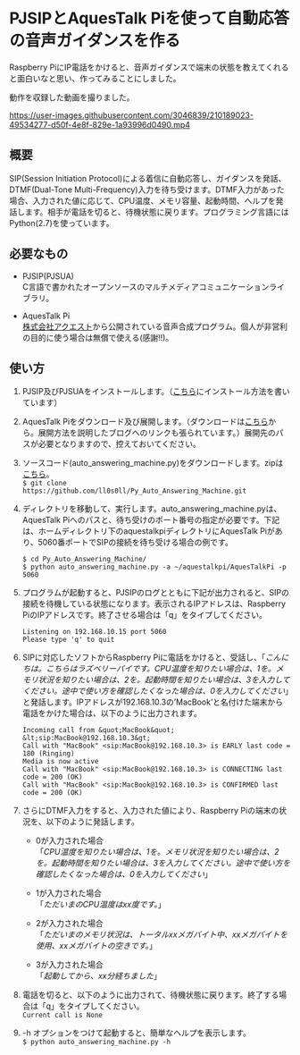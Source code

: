 # PJSIPとAquesTalk Piを使って自動応答の音声ガイダンスを作る

Raspberry PiにIP電話をかけると、音声ガイダンスで端末の状態を教えてくれると面白いなと思い、作ってみることにしました。

動作を収録した動画を撮りました。

https://user-images.githubusercontent.com/3046839/210189023-49534277-d50f-4e8f-829e-1a93996d0490.mp4

## 概要
SIP(Session Initiation Protocol)による着信に自動応答し、ガイダンスを発話、DTMF(Dual-Tone Multi-Frequency)入力を待ち受けます。DTMF入力があった場合、入力された値に応じて、CPU温度、メモリ容量、起動時間、ヘルプを発話します。相手が電話を切ると、待機状態に戻ります。プログラミング言語にはPython(2.7)を使っています。

## 必要なもの
-   PJSIP(PJSUA)  
    C言語で書かれたオープンソースのマルチメディアコミュニケーションライブラリ。

-   AquesTalk Pi  
    [株式会社アクエスト](http://www.a-quest.com/)から公開されている音声合成プログラム。個人が非営利の目的に使う場合は無償で使える(感謝!!)。

## 使い方
1.  PJSIP及びPJSUAをインストールします。（[こちら](https://gist.github.com/ll0s0ll/ec791b30d03f75e666014ead3097188c)にインストール方法を書いています）

1.  AquesTalk Piをダウンロード及び展開します。（ダウンロードは[こちら](http://www.a-quest.com/products/aquestalkpi.html)から。展開方法を説明したブログへのリンクも張られています。）展開先のパスが必要となりますので、控えておいてください。

1. ソースコード(auto\_answering\_machine.py)をダウンロードします。zipは[こちら](https://github.com/ll0s0ll/Py_Auto_Answering_Machine/archive/master.zip)。  
```$ git clone https://github.com/ll0s0ll/Py_Auto_Answering_Machine.git```

1. ディレクトリを移動して、実行します。auto\_answering\_machine.pyは、AquesTalk Piへのパスと、待ち受けのポート番号の指定が必要です。下記は、ホームディレクトリ下のaquestalkpiディレクトリにAquesTalk Piがあり、5060番ポートでSIPの接続を待ち受ける場合の例です。  
   ```
   $ cd Py_Auto_Answering_Machine/
   $ python auto_answering_machine.py -a ~/aquestalkpi/AquesTalkPi -p 5060
   ```
1. プログラムが起動すると、PJSIPのログとともに下記が出力されると、SIPの接続を待機している状態になります。表示されるIPアドレスは、Raspberry PiのIPアドレスです。終了させる場合は「q」をタイプしてください。  
   ```
   Listening on 192.168.10.15 port 5060
   Please type 'q' to quit
   ```

1. SIPに対応したソフトからRaspberry Piに電話をかけると、受話し、「*こんにちは。こちらはラズベリーパイです。CPU温度を知りたい場合は、1を。メモリ状況を知りたい場合は、2を。起動時間を知りたい場合は、3を入力してください。途中で使い方を確認したくなった場合は、0を入力してください*」と発話します。IPアドレスが192.168.10.3の’MacBook’と名付けた端末から電話をかけた場合は、以下のように出力されます。
   ```
   Incoming call from &quot;MacBook&quot; &lt;sip:MacBook@192.168.10.3&gt;
   Call with "MacBook" <sip:MacBook@192.168.10.3> is EARLY last code = 180 (Ringing)
   Media is now active
   Call with "MacBook" <sip:MacBook@192.168.10.3> is CONNECTING last code = 200 (OK)
   Call with "MacBook" <sip:MacBook@192.168.10.3> is CONFIRMED last code = 200 (OK)
   ```

1. さらにDTMF入力をすると、入力された値により、Raspberry Piの端末の状況を、以下のように発話します。

   - 0が入力された場合  
   「*CPU温度を知りたい場合は、1を。メモリ状況を知りたい場合は、2を。起動時間を知りたい場合は、3を入力してください。途中で使い方を確認したくなった場合は、0を入力してください*」
   
   - 1が入力された場合  
   「*ただいまのCPU温度はxx度です。*」
   
   - 2が入力された場合  
   「*ただいまのメモリ状況は、トータルxxメガバイト中、xxメガバイトを使用、xxメガバイトの空きです。*」
   
   - 3が入力された場合  
   「*起動してから、xx分経ちました*」

1. 電話を切ると、以下のように出力されて、待機状態に戻ります。終了する場合は「q」をタイプしてください。  
   `Current call is None`

1. -h オプションをつけて起動すると、簡単なヘルプを表示します。  
   `$ python auto_answering_machine.py -h`
